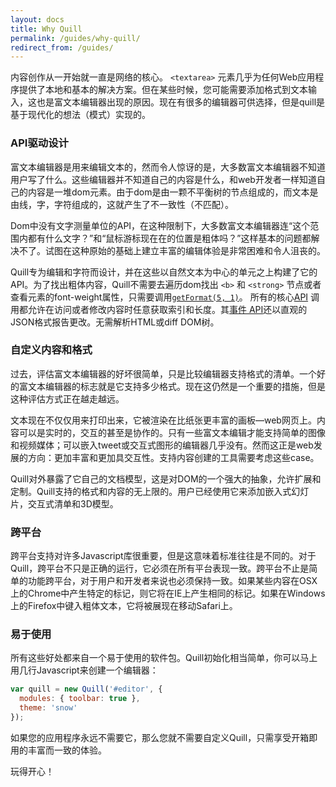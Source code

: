 ```yaml
---
layout: docs
title: Why Quill
permalink: /guides/why-quill/
redirect_from: /guides/
---
```


内容创作从一开始就一直是网络的核心。 `<textarea>` 元素几乎为任何Web应用程序提供了本地和基本的解决方案。但在某些时候，您可能需要添加格式到文本输入，这也是富文本编辑器出现的原因。现在有很多的编辑器可供选择，但是quill是基于现代化的想法（模式）实现的。


### API驱动设计

富文本编辑器是用来编辑文本的，然而令人惊讶的是，大多数富文本编辑器不知道用户写了什么。这些编辑器并不知道自己的内容是什么，和web开发者一样知道自己的内容是一堆dom元素。由于dom是由一颗不平衡树的节点组成的，而文本是由线，字，字符组成的，这就产生了不一致性（不匹配）。

Dom中没有文字测量单位的API，在这种限制下，大多数富文本编辑器连“这个范围内都有什么文字？”和“鼠标游标现在在的位置是粗体吗？”这样基本的问题都解决不了。试图在这种原始的基础上建立丰富的编辑体验是非常困难和令人沮丧的。

Quill专为编辑和字符而设计，并在这些以自然文本为中心的单元之上构建了它的API。为了找出粗体内容，Quill不需要去遍历dom找出 `<b>` 和 `<strong>` 节点或者查看元素的font-weight属性，只需要调用[`getFormat(5, 1)`](/docs/api/#getformat)。 所有的核心[API](/docs/api/) 调用都允许在访问或者修改内容时任意获取索引和长度。其[事件 API](/docs/api/#events)还以直观的JSON格式报告更改。无需解析HTML或diff DOM树。


### 自定义内容和格式

过去，评估富文本编辑器的好坏很简单，只是比较编辑器支持格式的清单。一个好的富文本编辑器的标志就是它支持多少格式。现在这仍然是一个重要的措施，但是这种评估方式正在越走越远。

文本现在不仅仅用来打印出来，它被渲染在比纸张更丰富的画板&mdash;web网页上。内容可以是实时的，交互的甚至是协作的。只有一些富文本编辑才能支持简单的图像和视频媒体；可以嵌入tweet或交互式图形的编辑器几乎没有。然而这正是web发展的方向：更加丰富和更加具交互性。支持内容创建的工具需要考虑这些case。

Quill对外暴露了它自己的文档模型，这是对DOM的一个强大的抽象，允许扩展和定制。Quill支持的格式和内容的无上限的。用户已经使用它来添加嵌入式幻灯片，交互式清单和3D模型。


### 跨平台

跨平台支持对许多Javascript库很重要，但是这意味着标准往往是不同的。对于Quill，跨平台不只是正确的运行，它必须在所有平台表现一致。跨平台不止是简单的功能跨平台，对于用户和开发者来说也必须保持一致。如果某些内容在OSX上的Chrome中产生特定的标记，则它将在IE上产生相同的标记。如果在Windows上的Firefox中键入粗体文本，它将被展现在移动Safari上。


### 易于使用

所有这些好处都来自一个易于使用的软件包。Quill初始化相当简单，你可以马上用几行Javascript来创建一个编辑器：

```js
var quill = new Quill('#editor', {
  modules: { toolbar: true },
  theme: 'snow'
});
```

如果您的应用程序永远不需要它，那么您就不需要自定义Quill，只需享受开箱即用的丰富而一致的体验。

玩得开心！
